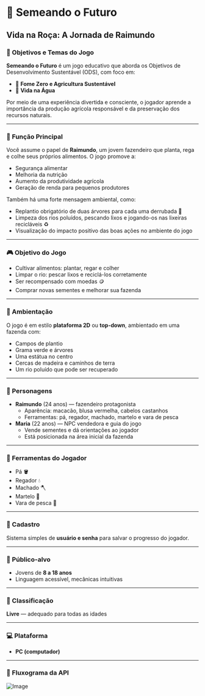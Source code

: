 # 🌱 Semeando o Futuro  
## Vida na Roça: A Jornada de Raimundo

### 🎯 Objetivos e Temas do Jogo  
**Semeando o Futuro** é um jogo educativo que aborda os Objetivos de Desenvolvimento Sustentável (ODS), com foco em:

- 🥕 **Fome Zero e Agricultura Sustentável**
- 🌊 **Vida na Água**

Por meio de uma experiência divertida e consciente, o jogador aprende a importância da produção agrícola responsável e da preservação dos recursos naturais.

---

### 🌾 Função Principal  
Você assume o papel de **Raimundo**, um jovem fazendeiro que planta, rega e colhe seus próprios alimentos. O jogo promove a:

- Segurança alimentar  
- Melhoria da nutrição  
- Aumento da produtividade agrícola  
- Geração de renda para pequenos produtores  

Também há uma forte mensagem ambiental, como:

- Replantio obrigatório de duas árvores para cada uma derrubada 🌳  
- Limpeza dos rios poluídos, pescando lixos e jogando-os nas lixeiras recicláveis ♻️  
- Visualização do impacto positivo das boas ações no ambiente do jogo

---

### 🎮 Objetivo do Jogo  
- Cultivar alimentos: plantar, regar e colher  
- Limpar o rio: pescar lixos e reciclá-los corretamente  
- Ser recompensado com moedas 🪙  
- Comprar novas sementes e melhorar sua fazenda  

---

### 🌄 Ambientação  
O jogo é em estilo **plataforma 2D** ou **top-down**, ambientado em uma fazenda com:

- Campos de plantio  
- Grama verde e árvores  
- Uma estátua no centro  
- Cercas de madeira e caminhos de terra  
- Um rio poluído que pode ser recuperado

---

### 👥 Personagens

- **Raimundo** (24 anos) — fazendeiro protagonista  
  - Aparência: macacão, blusa vermelha, cabelos castanhos  
  - Ferramentas: pá, regador, machado, martelo e vara de pesca  
- **Maria** (22 anos) — NPC vendedora e guia do jogo  
  - Vende sementes e dá orientações ao jogador  
  - Está posicionada na área inicial da fazenda

---

### 🧰 Ferramentas do Jogador

- Pá 🪣  
- Regador 💧  
- Machado 🪓  
- Martelo 🔨  
- Vara de pesca 🎣  

---

### 🔐 Cadastro  
Sistema simples de **usuário e senha** para salvar o progresso do jogador.

---

### 👶 Público-alvo  
- Jovens de **8 a 18 anos**  
- Linguagem acessível, mecânicas intuitivas

---

### 🔞 Classificação  
**Livre** — adequado para todas as idades

---

### 💻 Plataforma  
- **PC (computador)**

---

### 🧭 Fluxograma da API  
![Image](https://github.com/user-attachments/assets/ddaa2087-f61f-4bde-af99-138fbb585ae8)

